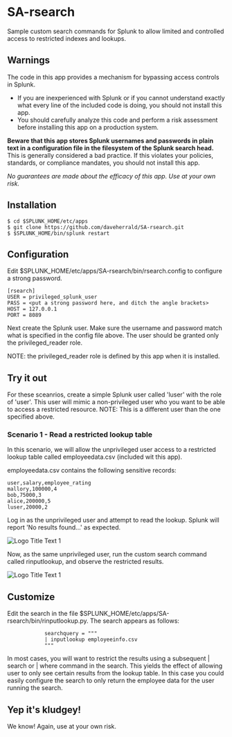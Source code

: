 # SA-rsearch
Sample custom search commands for Splunk to allow limited and controlled access to restricted indexes and lookups.

## Warnings
The code in this app provides a mechanism for bypassing access controls in Splunk. 

* If you are inexperienced with Splunk or if you cannot understand exactly what every line of the included code is doing, you should not install this app. 
* You should carefully analyze this code and perform a risk assessment before installing this app on a production system. 

**Beware that this app stores Splunk usernames and passwords in plain text in a configuration file in the filesystem of the Splunk search head.** This is generally considered a bad practice. If this violates your policies, standards, or compliance mandates, you should not install this app.


*No guarantees are made about the efficacy of this app. Use at your own risk.*


## Installation
```
$ cd $SPLUNK_HOME/etc/apps
$ git clone https://github.com/daveherrald/SA-rsearch.git
$ $SPLUNK_HOME/bin/splunk restart
```

## Configuration
Edit $SPLUNK_HOME/etc/apps/SA-rsearch/bin/rsearch.config to configure a strong password.
```
[rsearch]
USER = privileged_splunk_user
PASS = <put a strong password here, and ditch the angle brackets>
HOST = 127.0.0.1
PORT = 8089
```

Next create the Splunk user. Make sure the username and password match what is specified in the config file above. The user should be granted only the privileged_reader role. 

NOTE: the privileged_reader role is defined by this app when it is installed.

## Try it out
For these sceanrios, create a simple Splunk user called 'luser' with the role of 'user'. This user will mimic a non-privileged user who you want to be able to access a restricted resource. NOTE: This is a different user than the one specified above.

### Scenario 1 - Read a restricted lookup table
In this scenario, we will allow the unprivileged user access to a restricted lookup table called employeedata.csv (included wit this app). 

employeedata.csv contains the following sensitive records:

```
user,salary,employee_rating
mallory,100000,4
bob,75000,3
alice,200000,5
luser,20000,2
```

Log in as the unprivileged user and attempt to read the lookup. Splunk will report 'No results found...' as expected.

![](https://github.com/daveherrald/SA-rsearch/raw/master/images/failed-inputlookup.png "Logo Title Text 1")

Now, as the same unprivileged user, run the custom search command called rinputlookup, and observe the restricted results.

![](https://github.com/daveherrald/SA-rsearch/raw/master/images/rinputlookup.png "Logo Title Text 1")

## Customize

Edit the search in the file $SPLUNK_HOME/etc/apps/SA-rsearch/bin/rinputlookup.py. The search appears as follows:

```
            searchquery = """
            | inputlookup employeeinfo.csv
            """
```

In most cases, you will want to restrict the results using a subsequent | search or | where command in the search. This yields the effect of allowing user to only see certain results from the lookup table. In this case you could easily configure the search to only return the employee data for the user running the search.

## Yep it's kludgey!
We know! Again, use at your own risk.



